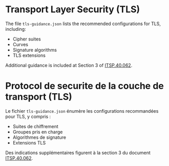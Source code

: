 # Transport Layer Security (TLS)

The file `tls-guidance.json` lists the recommended configurations for TLS, including:

- Cipher suites
- Curves
- Signature algorithms
- TLS extensions

Additional guidance is included at Section 3 of [ITSP.40.062](https://cyber.gc.ca/en/guidance/guidance-securely-configuring-network-protocols-itsp40062).

# Protocol de securite de la couche de transport (TLS)

Le fichier `tls-guidance.json` énumère les configurations recommandées pour TLS, y compris :

- Suites de chiffrement
- Groupes pris en charge
- Algorithmes de signature
- Extensions TLS

Des indications supplémentaires figurent à la section 3 du document [ITSP.40.062](https://cyber.gc.ca/fr/orientation/conseils-sur-la-configuration-securisee-des-protocoles-reseau-itsp40062).